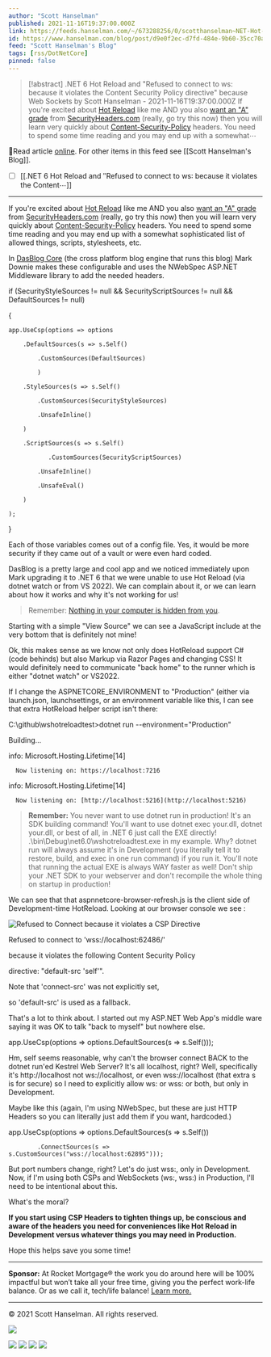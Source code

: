 ```yaml
---
author: "Scott Hanselman"
published: 2021-11-16T19:37:00.000Z
link: https://feeds.hanselman.com/~/673288256/0/scotthanselman~NET-Hot-Reload-and-Refused-to-connect-to-ws-because-it-violates-the-Content-Security-Policy-directive-because-Web-Sockets
id: https://www.hanselman.com/blog/post/d9e0f2ec-d7fd-484e-9b60-35cc70ab1398
feed: "Scott Hanselman's Blog"
tags: [rss/DotNetCore]
pinned: false
---
```

> [!abstract] .NET 6 Hot Reload and "Refused to connect to ws: because it violates the Content Security Policy directive" because Web Sockets by Scott Hanselman - 2021-11-16T19:37:00.000Z
> If you're excited about [Hot Reload](https://www.youtube.com/watch?v=4S3vPzawnoQ) like me AND you also [want an "A" grade](https://www.hanselman.com/blog/easily-adding-security-headers-to-your-aspnet-core-web-app-and-getting-an-a-grade) from [SecurityHeaders.com](http://securityheaders.com) (really, go try this now) then you will learn very quickly about [Content-Security-Policy](https://content-security-policy.com/) headers. You need to spend some time reading and you may end up with a somewhat⋯

🔗Read article [online](https://feeds.hanselman.com/~/673288256/0/scotthanselman~NET-Hot-Reload-and-Refused-to-connect-to-ws-because-it-violates-the-Content-Security-Policy-directive-because-Web-Sockets). For other items in this feed see [[Scott Hanselman's Blog]].

- [ ] [[․NET 6 Hot Reload and ″Refused to connect to ws꞉ because it violates the Content⋯]]
- - -
If you're excited about [Hot Reload](https://feeds.hanselman.com/~/t/0/0/scotthanselman/~https://www.youtube.com/watch?v=4S3vPzawnoQ) like me AND you also [want an "A" grade](https://feeds.hanselman.com/~/t/0/0/scotthanselman/~https://www.hanselman.com/blog/easily-adding-security-headers-to-your-aspnet-core-web-app-and-getting-an-a-grade) from [SecurityHeaders.com](https://feeds.hanselman.com/~/t/0/0/scotthanselman/~securityheaders.com) (really, go try this now) then you will learn very quickly about [Content-Security-Policy](https://feeds.hanselman.com/~/t/0/0/scotthanselman/~https://content-security-policy.com/) headers. You need to spend some time reading and you may end up with a somewhat sophisticated list of allowed things, scripts, stylesheets, etc.

In [DasBlog Core](https://feeds.hanselman.com/~/t/0/0/scotthanselman/~https://github.com/poppastring/dasblog-core) (the cross platform blog engine that runs this blog) Mark Downie makes these configurable and uses the NWebSpec ASP.NET Middleware library to add the needed headers.

if (SecurityStyleSources != null && SecurityScriptSources != null && DefaultSources != null)
  
{
  
    app.UseCsp(options => options
  
        .DefaultSources(s => s.Self()
  
            .CustomSources(DefaultSources)
  
            )
  
        .StyleSources(s => s.Self()
  
            .CustomSources(SecurityStyleSources)
  
            .UnsafeInline()
  
        )
  
        .ScriptSources(s => s.Self()
  
               .CustomSources(SecurityScriptSources)
  
            .UnsafeInline()
  
            .UnsafeEval()
  
        )
  
    );
  
}

Each of those variables comes out of a config file. Yes, it would be more security if they came out of a vault or were even hard coded.

DasBlog is a pretty large and cool app and we noticed immediately upon Mark upgrading it to .NET 6 that we were unable to use Hot Reload (via dotnet watch or from VS 2022). We can complain about it, or we can learn about how it works and why it's not working for us!

> Remember: [Nothing in your computer is hidden from you](https://feeds.hanselman.com/~/t/0/0/scotthanselman/~https://www.hanselman.com/blog/the-internet-is-not-a-black-box-look-inside).

Starting with a simple "View Source" we can see a JavaScript include at the very bottom that is definitely not mine!

<script src="https://www.hanselman.com/_framework/aspnetcore-browser-refresh.js"></script>

Ok, this makes sense as we know not only does HotReload support C# (code behinds) but also Markup via Razor Pages and changing CSS! It would definitely need to communicate "back home" to the runner which is either "dotnet watch" or VS2022.

If I change the ASPNETCORE_ENVIRONMENT to "Production" (either via launch.json, launchsettings, or an environment variable like this, I can see that extra HotReload helper script isn't there:

C:\github\wshotreloadtest>dotnet run --environment="Production"
  
Building...
  
info: Microsoft.Hosting.Lifetime[14]
  
      Now listening on: https://localhost:7216
  
info: Microsoft.Hosting.Lifetime[14]
  
      Now listening on: [http://localhost:5216](http://localhost:5216)

> **Remember:** You never want to use dotnet run in production! It's an SDK building command! You'll want to use dotnet exec your.dll, dotnet your.dll, or best of all, in .NET 6 just call the EXE directly! .\bin\Debug\net6.0\wshotreloadtest.exe in my example. Why? dotnet run will always assume it's in Development (you literally tell it to restore, build, and exec in one run command) if you run it. You'll note that running the actual EXE is always WAY faster as well! Don't ship your .NET SDK to your webserver and don't recompile the whole thing on startup in production!

We can see that that aspnnetcore-browser-refresh.js is the client side of Development-time HotReload. Looking at our browser console we see :

![Refused to Connect because it violates a CSP Directive](https://www.hanselman.com/blog/content/binary/Windows-Live-Writer/72550dc07007_14F70/image_1f22b882-9a3f-4fad-b201-fb0f26c86db6.png "Refused to Connect because it violates a CSP Directive")

Refused to connect to 'wss://localhost:62486/' 
  
because it violates the following Content Security Policy 
  
directive: "default-src 'self'". 
  
Note that 'connect-src' was not explicitly set, 
  
so 'default-src' is used as a fallback.

That's a lot to think about. I started out my ASP.NET Web App's middle ware saying it was OK to talk "back to myself" but nowhere else.

app.UseCsp(options => options.DefaultSources(s => s.Self())); 

Hm, self seems reasonable, why can't the browser connect BACK to the dotnet run'ed Kestrel Web Server? It's all localhost, right? Well, specifically it's http://localhost not ws://localhost, or even wss://localhost (that extra s is for secure) so I need to explicitly allow ws: or wss: or both, but only in Development.

Maybe like this (again, I'm using NWebSpec, but these are just HTTP Headers so you can literally just add them if you want, hardcoded.)

app.UseCsp(options => options.DefaultSources(s => s.Self())
  
            .ConnectSources(s => s.CustomSources("wss://localhost:62895")));

But port numbers change, right? Let's do just wss:, only in Development. Now, if I'm using both CSPs and WebSockets (ws:, wss:) in Production, I'll need to be intentional about this.

What's the moral?

**If you start using CSP Headers to tighten things up, be conscious and aware of the headers you need for conveniences like Hot Reload in Development versus whatever things you may need in Production.**

Hope this helps save you some time!

---

**Sponsor:** At Rocket Mortgage® the work you do around here will be 100% impactful but won’t take all your free time, giving you the perfect work-life balance. Or as we call it, tech/life balance! [Learn more.](https://feeds.hanselman.com/~/t/0/0/scotthanselman/~https://hnsl.mn/3qVUu5O)

  

---

© 2021 Scott Hanselman. All rights reserved.  

![](https://feeds.hanselman.com/~/i/673288256/0/scotthanselman)

[![](https://assets.feedblitz.com/i/fblike20.png)](https://feeds.hanselman.com/_/28/673288256/scotthanselman "Like on Facebook") [![](https://assets.feedblitz.com/i/x.png)](https://feeds.hanselman.com/_/24/673288256/scotthanselman "Post to X.com") [![](https://assets.feedblitz.com/i/email20.png)](https://feeds.hanselman.com/_/19/673288256/scotthanselman "Subscribe by email") [![](https://assets.feedblitz.com/i/rss20.png)](https://feeds.hanselman.com/_/20/673288256/scotthanselman "Subscribe by RSS")
